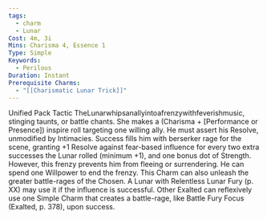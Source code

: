 ```yaml
---
tags:
  - charm
  - Lunar
Cost: 4m, 3i
Mins: Charisma 4, Essence 1
Type: Simple
Keywords:
  - Perilous
Duration: Instant
Prerequisite Charms:
  - "[[Charismatic Lunar Trick]]"
---
```

Unified Pack Tactic TheLunarwhipsanallyintoafrenzywithfeverishmusic, stinging taunts, or battle chants. She makes a (Charisma + [Performance or Presence]) inspire roll targeting one willing ally. He must assert his Resolve, unmodified by Intimacies. Success fills him with berserker rage for the scene, granting +1 Resolve against fear-based influence for every two extra successes the Lunar rolled (minimum +1), and one bonus dot of Strength. However, this frenzy prevents him from fleeing or surrendering. He can spend one Willpower to end the frenzy. This Charm can also unleash the greater battle-rages of the Chosen. A Lunar with Relentless Lunar Fury (p. XX) may use it if the influence is successful. Other Exalted can reflexively use one Simple Charm that creates a battle-rage, like Battle Fury Focus (Exalted, p. 378), upon success.